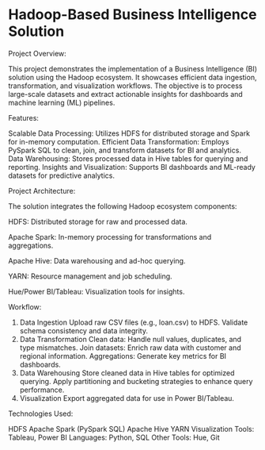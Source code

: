 # Hadoop-Based Business Intelligence Solution
Project Overview:

This project demonstrates the implementation of a Business Intelligence (BI) solution using the Hadoop ecosystem. It showcases efficient data ingestion, transformation, and visualization workflows. The objective is to process large-scale datasets and extract actionable insights for dashboards and machine learning (ML) pipelines.

Features:

Scalable Data Processing: Utilizes HDFS for distributed storage and Spark for in-memory computation.
Efficient Data Transformation: Employs PySpark SQL to clean, join, and transform datasets for BI and analytics.
Data Warehousing: Stores processed data in Hive tables for querying and reporting.
Insights and Visualization: Supports BI dashboards and ML-ready datasets for predictive analytics.

Project Architecture:

The solution integrates the following Hadoop ecosystem components:

HDFS: Distributed storage for raw and processed data.

Apache Spark: In-memory processing for transformations and aggregations.

Apache Hive: Data warehousing and ad-hoc querying.

YARN: Resource management and job scheduling.

Hue/Power BI/Tableau: Visualization tools for insights.

Workflow:

1. Data Ingestion
Upload raw CSV files (e.g., loan.csv) to HDFS.
Validate schema consistency and data integrity.
2. Data Transformation
Clean data: Handle null values, duplicates, and type mismatches.
Join datasets: Enrich raw data with customer and regional information.
Aggregations: Generate key metrics for BI dashboards.
3. Data Warehousing
Store cleaned data in Hive tables for optimized querying.
Apply partitioning and bucketing strategies to enhance query performance.
4. Visualization
Export aggregated data for use in Power BI/Tableau.

Technologies Used:

HDFS
Apache Spark (PySpark SQL)
Apache Hive
YARN
Visualization Tools: Tableau, Power BI
Languages: Python, SQL
Other Tools: Hue, Git

